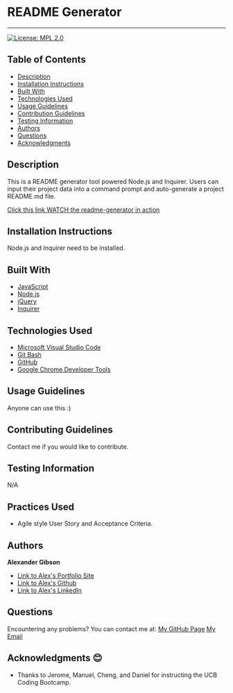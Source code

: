 # README Generator
  -----------------
[![License: MPL 2.0](https://img.shields.io/badge/License-MPL%202.0-brightgreen.svg)](https://opensource.org/licenses/MPL-2.0)

## Table of Contents
  - [Description](#Description)
  - [Installation Instructions](#Installation)
  - [Built With](#Built)
  - [Technologies Used](#Technologies)
  - [Usage Guidelines](#Usage)
  - [Contribution Guidelines](#Contribution)
  - [Testing Information](#Testing)
  - [Authors](#Authors)
  - [Questions](#Questions)
  - [Acknowledgments](#Acknowledgments)


## Description
This is a README generator tool powered Node.js and Inquirer. Users can input their project data into a command prompt and auto-generate a project README.md file.

[Click this link WATCH the readme-generator in action](https://watch.screencastify.com/v/XrOCmmj21ZG6RiSXGHTu)
 <br />


## Installation Instructions
Node.js and Inquirer need to be installed. 


## Built With
* [JavaScript](https://developer.mozilla.org/en-US/docs/Web/JavaScript)
* [Node.js](https://nodejs.org/en/)
* [jQuery](https://api.jquery.com/)
* [Inquirer](https://www.npmjs.com/package/inquirer) 


## Technologies Used
* [Microsoft Visual Studio Code](https://code.visualstudio.com/)
* [Git Bash](https://git-scm.com/downloads)
* [GitHub](https://github.com/)
* [Google Chrome Developer Tools](https://developer.chrome.com/docs/devtools/)


## Usage Guidelines
Anyone can use this :)


## Contributing Guidelines
Contact me if you would like to contribute.


## Testing Information 
N/A


## Practices Used
* Agile style User Story and Acceptance Criteria.


## Authors
**Alexander Gibson** 

- [Link to Alex's Portfolio Site](https://argibson02.github.io/Professional-Portfolio-2/)
- [Link to Alex's Github](https://github.com/argibson02)
- [Link to Alex's LinkedIn](www.linkedin.com/in/alexander-gibson-1b0bb6105)


## Questions
Encountering any problems? You can contact me at:
[My GitHub Page](https://github.com/argibson02)
[My Email](mailto:argibson02@gmail.com)


## Acknowledgments 😊
- Thanks to Jerome, Manuel, Cheng, and Daniel for instructing the UCB Coding Bootcamp.
